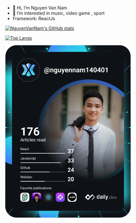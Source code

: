 - 👋 Hi, I’m Nguyen Van Nam
- 👀 I’m interested in music, video game , sport
- Framework: ReactJs



[![NguyenVanNam's GitHub stats](https://github-readme-stats.vercel.app/api?username=nguyennam140401&show_icons=true&theme=radical)](https://github.com/nguyennam140401)

 [![Top Langs](https://github-readme-stats.vercel.app/api/top-langs/?username=nguyennam140401&theme=radical)](https://github.com/nguyennam140401)

<a href="https://app.daily.dev/DailyDevTips"><img src="https://github.com/nguyennam140401/nguyennam140401/blob/main/devcard.svg" width="400" alt="Nguyễn Văn Nam"/></a>
